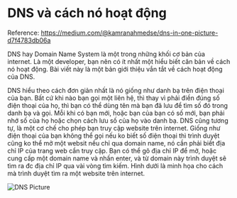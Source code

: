 # DNS và cách nó hoạt động
Reference: https://medium.com/@kamranahmedse/dns-in-one-picture-d7f4783db06a

DNS hay Domain Name System là một trong những khối cơ bản của internet. Là một developer, bạn nên có ít nhất một hiểu biết căn bản về cách nó hoạt động. Bài viết này là một bản giới thiệu vắn tắt về cách hoạt động của DNS.

DNS hiểu theo cách đơn giản nhất là nó giống như danh bạ trên điện thoại của bạn. Bất cứ khi nào bạn gọi một liên hệ, thì thay vì phải điền đúng số điện thoại của họ, thì bạn có thể dùng tên mà bạn đã lưu để tìm số đó trong danh bạ và gọi. Mỗi khi có bạn mới, hoặc bạn của bạn có số mới, bạn phải nhớ số của họ hoặc chọn cách lưu số của họ vào danh bạ. DNS cũng tương tự, là một cơ chế cho phép bạn truy cập website trên internet. Giống như điện thoại của bạn không thể gọi nếu ko biết số điện thoại thì trình duyệt cũng ko thể mở một websit nếu chỉ qua domain name, nó cần phải biết địa chỉ IP của trang web cần truy cập. Bạn có thể gõ địa chỉ IP để mở, hoặc cung cấp một domain name và nhấn enter, và từ domain này trình duyệt sẽ tìm ra đc địa chỉ IP qua vài vòng tìm kiếm. Hình dưới là minh họa cho cách mà trình duyệt tìm ra một website trên internet.


![DNS Picture](https://i.ibb.co/cFJKcmb/DNS.jpg)












